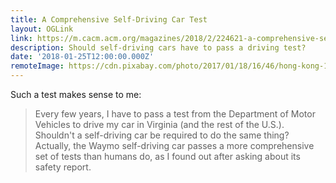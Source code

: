 ```yaml
---
title: A Comprehensive Self-Driving Car Test
layout: OGLink
link: https://m.cacm.acm.org/magazines/2018/2/224621-a-comprehensive-self-driving-car-test/fulltext
description: Should self-driving cars have to pass a driving test?
date: '2018-01-25T12:00:00.000Z'
remoteImage: https://cdn.pixabay.com/photo/2017/01/18/16/46/hong-kong-1990268_1280.jpg
---
```


Such a test makes sense to me:

> Every few years, I have to pass a test from the Department of Motor Vehicles to drive my car in Virginia (and the rest of the U.S.). Shouldn't a self-driving car be required to do the same thing? Actually, the Waymo self-driving car passes a more comprehensive set of tests than humans do, as I found out after asking about its safety report.
